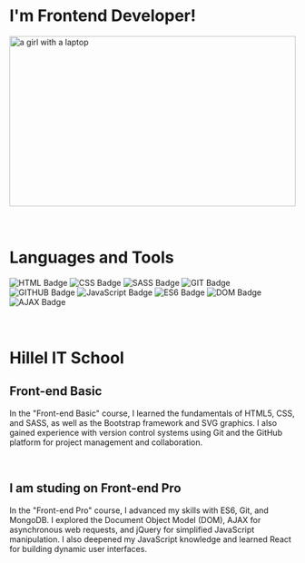 <div>
  <h1>I'm Frontend Developer!</h1>
  <div style="width: 100%; height: 300px; overflow: hidden;">
   <img
      src="https://i.pinimg.com/originals/24/a2/e6/24a2e667a8986245397880e137710453.jpg"
      alt="a girl with a laptop"
      style="width: 100%; height: 100%; object-fit: cover;" />
  </div>

</div>
<br>
<br>
<div>
  <h1>Languages and Tools</h1>
  <div>
   <img src="https://img.shields.io/badge/HTML5-E34F26?style=for-the-badge&logo=HTML5&logoColor=white" alt="HTML Badge"/>
  <img src="https://img.shields.io/badge/CSS3-1572B6?style=for-the-badge&logo=CSS3&logoColor=white" alt="CSS Badge"/>
  <img src="https://img.shields.io/badge/SASS-CC6699?style=for-the-badge&logo=SASS&logoColor=white" alt="SASS Badge"/>
<!--   <img src="https://img.shields.io/badge/BOOTSTRAP-7952B3?style=for-the-badge&logo=BOOTSTRAP&logoColor=white" alt="BOOTSTRAP Badge"/>
  <img src="https://img.shields.io/badge/SVG-000000?style=for-the-badge&logo=SVG&logoColor=white" alt="SVG Badge"/> -->
  <img src="https://img.shields.io/badge/GIT-F05032?style=for-the-badge&logo=GIT&logoColor=white" alt="GIT Badge"/>
  <img src="https://img.shields.io/badge/GITHUB-181717?style=for-the-badge&logo=Github&logoColor=white" alt="GITHUB Badge"/>
  <img src="https://img.shields.io/badge/JavaScript-F7DF1E?style=for-the-badge&logo=JavaScript&logoColor=black" alt="JavaScript Badge"/>
  <img src="https://img.shields.io/badge/ES6-000000?style=for-the-badge&logo=JavaScript&logoColor=white" alt="ES6 Badge"/>
<!--   <img src="https://img.shields.io/badge/React-61DAFB?style=for-the-badge&logo=React&logoColor=black" alt="React Badge"/>
<!--   <img src="https://img.shields.io/badge/Node.js-339933?style=for-the-badge&logo=Node.js&logoColor=white" alt="Node.js Badge"/> -->
<!--   <img src="https://img.shields.io/badge/MongoDB-47A248?style=for-the-badge&logo=MongoDB&logoColor=white" alt="MongoDB Badge"/> -->
<!--   <img src="https://img.shields.io/badge/jQuery-0769AD?style=for-the-badge&logo=jQuery&logoColor=white" alt="jQuery Badge"/> -->
  <img src="https://img.shields.io/badge/DOM-000000?style=for-the-badge&logo=DOM&logoColor=white" alt="DOM Badge"/> 
  <img src="https://img.shields.io/badge/AJAX-000000?style=for-the-badge&logo=AJAX&logoColor=white" alt="AJAX Badge"/>

  </div>
</div>
<br>
<br>
<div>
  <h1>Hillel IT School</h1>
  <div>
    <h2>Front-end Basic</h2>
    <p>In the "Front-end Basic" course, I learned the fundamentals of HTML5, CSS, and SASS, as well as the Bootstrap framework and SVG graphics. I also gained experience with version control systems using Git and the GitHub platform for project management and collaboration.</p>
  </div>
  <br>
  <div>
    <h2>I am studing on Front-end Pro</h2>
    <p>In the "Front-end Pro" course, I advanced my skills with ES6, Git, and MongoDB. I explored the Document Object Model (DOM), AJAX for asynchronous web requests, and jQuery for simplified JavaScript manipulation. I also deepened my JavaScript knowledge and learned React for building dynamic user interfaces.</p>
  </div>
</div>
